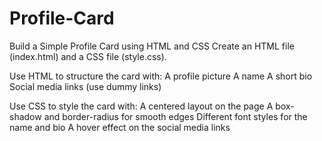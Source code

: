 # Profile-Card

Build a Simple Profile Card using HTML and CSS
Create an HTML file (index.html) and a CSS file (style.css).

Use HTML to structure the card with:
A profile picture A name A short bio Social media links (use dummy links)

Use CSS to style the card with:
A centered layout on the page A box-shadow and border-radius for smooth edges Different font styles for the name and bio A hover effect on the social media links
